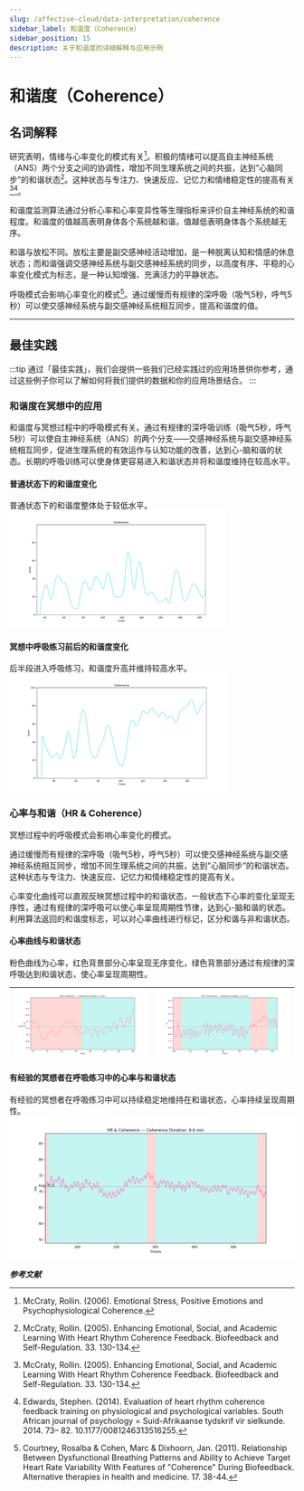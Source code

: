 ```yaml
---
slug: /affective-cloud/data-interpretation/coherence
sidebar_label: 和谐度（Coherence）
sidebar_position: 15
description: 关于和谐度的详细解释与应用示例
---
```


# 和谐度（Coherence）

## 名词解释
研究表明，情绪与心率变化的模式有关[^1]。积极的情绪可以提高自主神经系统（ANS）两个分支之间的协调性，增加不同生理系统之间的共振，达到“心脑同步”的和谐状态[^2]。这种状态与专注力、快速反应、记忆力和情绪稳定性的提高有关[^2][^3]。

和谐度监测算法通过分析心率和心率变异性等生理指标来评价自主神经系统的和谐程度。和谐度的值越高表明身体各个系统越和谐，值越低表明身体各个系统越无序。

和谐与放松不同。放松主要是副交感神经活动增加，是一种脱离认知和情感的休息状态；而和谐强调交感神经系统与副交感神经系统的同步，以高度有序、平稳的心率变化模式为标志，是一种认知增强、充满活力的平静状态。

呼吸模式会影响心率变化的模式[^4]。通过缓慢而有规律的深呼吸（吸气5秒，呼气5秒）可以使交感神经系统与副交感神经系统相互同步，提高和谐度的值。

---

## 最佳实践

:::tip
通过「最佳实践」，我们会提供一些我们已经实践过的应用场景供你参考，通过这些例子你可以了解如何将我们提供的数据和你的应用场景结合。
:::

### 和谐度在冥想中的应用

和谐度与冥想过程中的呼吸模式有关。通过有规律的深呼吸训练（吸气5秒，呼气5秒）可以使自主神经系统（ANS）的两个分支——交感神经系统与副交感神经系统相互同步，促进生理系统的有效运作与认知功能的改善，达到心-脑和谐的状态。长期的呼吸训练可以使身体更容易进入和谐状态并将和谐度维持在较高水平。

#### 普通状态下的和谐度变化

普通状态下的和谐度整体处于较低水平。
![普通状态下的和谐度变化](./image/coherence-curve-in-normal-state.png)

#### 冥想中呼吸练习前后的和谐度变化

后半段进入呼吸练习，和谐度升高并维持较高水平。
![冥想中呼吸练习前后的和谐度变化](./image/coherence-curve-in-breath-exercise.png)

### 心率与和谐（HR & Coherence）

冥想过程中的呼吸模式会影响心率变化的模式。

通过缓慢而有规律的深呼吸（吸气5秒，呼气5秒）可以使交感神经系统与副交感神经系统相互同步，增加不同生理系统之间的共振，达到“心脑同步”的和谐状态。这种状态与专注力、快速反应、记忆力和情绪稳定性的提高有关。

心率变化曲线可以直观反映冥想过程中的和谐状态，一般状态下心率的变化呈现无序性，通过有规律的深呼吸可以使心率呈现周期性节律，达到心-脑和谐的状态。利用算法返回的和谐度标志，可以对心率曲线进行标记，区分和谐与非和谐状态。

#### 心率曲线与和谐状态

粉色曲线为心率，红色背景部分心率呈现无序变化，绿色背景部分通过有规律的深呼吸达到和谐状态，使心率呈现周期性。

![心率曲线与和谐状态 1](./image/hr-curve-in-coherent-and-incoherent-state-1.png) | ![心率曲线与和谐状态 2](./image/hr-curve-in-coherent-and-incoherent-state-2.png)
---|---

#### 有经验的冥想者在呼吸练习中的心率与和谐状态

有经验的冥想者在呼吸练习中可以持续稳定地维持在和谐状态，心率持续呈现周期性。
![有经验的冥想者在呼吸练习中的心率与和谐状态](./image/hr-curve-in-coherent-and-incoherent-state-3.png)

***参考文献***

[^1]: McCraty, Rollin. (2006). Emotional Stress, Positive Emotions and Psychophysiological Coherence. 
[^2]: McCraty, Rollin. (2005). Enhancing Emotional, Social, and Academic Learning With Heart Rhythm Coherence Feedback. Biofeedback and Self-Regulation. 33. 130-134. 
[^3]: Edwards, Stephen. (2014). Evaluation of heart rhythm coherence feedback training on physiological and psychological variables. South African journal of psychology = Suid-Afrikaanse tydskrif vir sielkunde. 2014. 73– 82. 10.1177/0081246313516255. 
[^4]: Courtney, Rosalba & Cohen, Marc & Dixhoorn, Jan. (2011). Relationship Between Dysfunctional Breathing Patterns and Ability to Achieve Target Heart Rate Variability With Features of "Coherence" During Biofeedback. Alternative therapies in health and medicine. 17. 38-44. 
